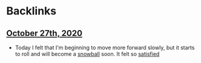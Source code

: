 
# Backlinks
## [October 27th, 2020](<October 27th, 2020.md>)
- Today I felt that I'm beginning to move more forward slowly, but it starts to roll and will become a [snowball](<snowball.md>) soon. It felt so [satisfied](<satisfied.md>)

